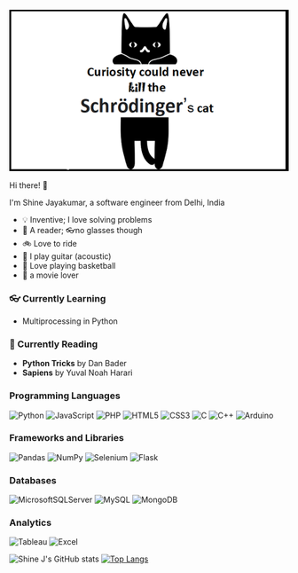 <p align="center">
  <img  src="https://github.com/shine-jayakumar/shine-jayakumar/blob/main/curiosity_never_killed.png">
</p>

Hi there! :wave:

I'm Shine Jayakumar, a software engineer from Delhi, India
 - :bulb: Inventive; I love solving problems
 - :blue_book: A reader; :eyeglasses:no glasses though
 - :bike: Love to ride
 - :guitar: I play guitar (acoustic)
 - :basketball: Love playing basketball
 - :movie_camera: a movie lover
### :eyeglasses: Currently Learning
- Multiprocessing in Python

### :book: Currently Reading
- **Python Tricks** by Dan Bader
- **Sapiens** by Yuval Noah Harari


### Programming Languages
![Python](https://img.shields.io/badge/python-3670A0?style=for-the-badge&logo=python&logoColor=ffdd54) ![JavaScript](https://img.shields.io/badge/javascript-%23323330.svg?style=for-the-badge&logo=javascript&logoColor=%23F7DF1E)  ![PHP](https://img.shields.io/badge/php-%23777BB4.svg?style=for-the-badge&logo=php&logoColor=white)  ![HTML5](https://img.shields.io/badge/html5-%23E34F26.svg?style=for-the-badge&logo=html5&logoColor=white) ![CSS3](https://img.shields.io/badge/css3-%231572B6.svg?style=for-the-badge&logo=css3&logoColor=white) ![C](https://img.shields.io/badge/c-%2300599C.svg?style=for-the-badge&logo=c&logoColor=white) ![C++](https://img.shields.io/badge/c++-%2300599C.svg?style=for-the-badge&logo=c%2B%2B&logoColor=white) ![Arduino](https://img.shields.io/badge/-Arduino-00979D?style=for-the-badge&logo=Arduino&logoColor=white)

### Frameworks and Libraries
![Pandas](https://img.shields.io/badge/pandas-%23150458.svg?style=for-the-badge&logo=pandas&logoColor=white) ![NumPy](https://img.shields.io/badge/numpy-%23013243.svg?style=for-the-badge&logo=numpy&logoColor=white) ![Selenium](https://img.shields.io/badge/Selenium-43B02A?style=for-the-badge&logo=Selenium&logoColor=white) ![Flask](https://img.shields.io/badge/flask-%23000.svg?style=for-the-badge&logo=flask&logoColor=white) 
### Databases
![MicrosoftSQLServer](https://img.shields.io/badge/Microsoft%20SQL%20Sever-CC2927?style=for-the-badge&logo=microsoft%20sql%20server&logoColor=white) ![MySQL](https://img.shields.io/badge/mysql-%2300f.svg?style=for-the-badge&logo=mysql&logoColor=white) ![MongoDB](https://img.shields.io/badge/MongoDB-%234ea94b.svg?style=for-the-badge&logo=mongodb&logoColor=white)
### Analytics
![Tableau](https://img.shields.io/badge/Tableau-E97627?style=for-the-badge&logo=Tableau&logoColor=white) ![Excel](https://img.shields.io/badge/Microsoft_Excel-217346?style=for-the-badge&logo=microsoft-excel&logoColor=white)


![Shine J's GitHub stats](https://github-readme-stats.vercel.app/api?username=shine-jayakumar&show_icons=true) [![Top Langs](https://github-readme-stats.vercel.app/api/top-langs/?username=shine-jayakumar&layout=compact)](https://github.com/anuraghazra/github-readme-stats)

